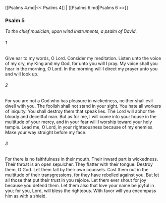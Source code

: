 [[Psalms 4.md|<< Psalms 4]]  |  [[Psalms 6.md|Psalms 6 >>]]

### Psalm 5

*To the chief musician, upon wind instruments, a psalm of David.*

###### 1
Give ear to my words, O Lord. Consider my meditation. Listen unto the voice of my cry, my King and my God, for unto you will I pray. My voice shall you hear in the morning, O Lord. In the morning will I direct my prayer unto you and will look up.

###### 2
For you are not a God who has pleasure in wickedness, neither shall evil dwell with you. The foolish shall not stand in your sight. You hate all workers of iniquity. You shall destroy them that speak lies. The Lord will abhor the bloody and deceitful man. But as for me, I will come into your house in the multitude of your mercy, and in your fear will I worship toward your holy temple. Lead me, O Lord, in your righteousness because of my enemies. Make your way straight before my face.

###### 3
For there is no faithfulness in their mouth. Their inward part is wickedness. Their throat is an open sepulcher. They flatter with their tongue. Destroy them, O God. Let them fall by their own counsels. Cast them out in the multitude of their transgressions, for they have rebelled against you. But let all those that put their trust in you rejoice. Let them ever shout for joy because you defend them. Let them also that love your name be joyful in you; for you, Lord, will bless the righteous. With favor will you encompass him as with a shield.